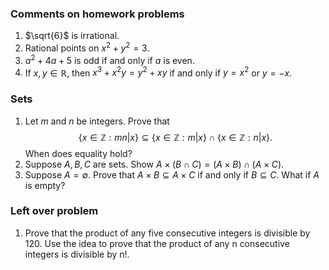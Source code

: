 ### Comments on homework problems

1. $\sqrt{6}$ is irrational.
2. Rational points on $x^2+y^2=3$.
3.  $a^2+4a+5$ is odd if and only if $a$ is even.
4.  If $x,y\in\mathbb{R}$, then $x^3+x^2y=y^2+xy$ if and only if $y=x^2$ or $y=-x$. 


### Sets
 

1. Let $m$ and $n$ be integers. Prove that $$\{ x\in\mathbb{Z} : mn|x\} \subseteq \{x\in\mathbb{Z} : m|x\} \cap \{x\in\mathbb{Z} : n|x\}. $$  When does equality hold?
2. Suppose $A, B, C$ are sets. Show $A×(B\cap C ) = (A\times B)\cap (A\times C)$.
3. Suppose $A=\emptyset$.  Prove that $A× B⊆ A× C$ if and only if $B⊆ C$.  What if $A$ is empty?

### Left over problem

1. Prove that the product of any five consecutive integers is divisible by 120.  Use the idea to prove that the product of any n consecutive integers is divisible by n!.